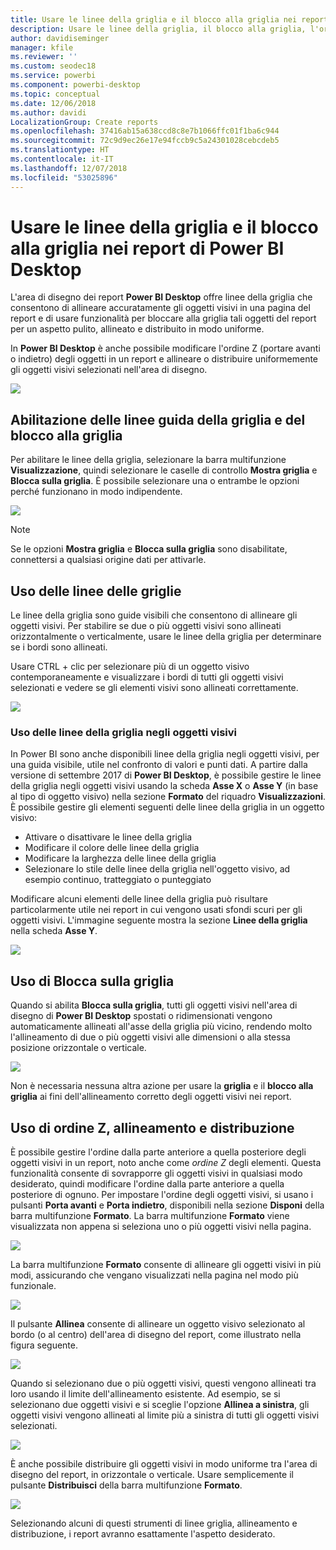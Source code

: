 ```yaml
---
title: Usare le linee della griglia e il blocco alla griglia nei report di Power BI Desktop
description: Usare le linee della griglia, il blocco alla griglia, l'ordine Z, l'allineamento e la distribuzione nei report di Power BI Desktop
author: davidiseminger
manager: kfile
ms.reviewer: ''
ms.custom: seodec18
ms.service: powerbi
ms.component: powerbi-desktop
ms.topic: conceptual
ms.date: 12/06/2018
ms.author: davidi
LocalizationGroup: Create reports
ms.openlocfilehash: 37416ab15a638ccd8c8e7b1066ffc01f1ba6c944
ms.sourcegitcommit: 72c9d9ec26e17e94fccb9c5a24301028cebcdeb5
ms.translationtype: HT
ms.contentlocale: it-IT
ms.lasthandoff: 12/07/2018
ms.locfileid: "53025896"
---
```

# <a name="use-gridlines-and-snap-to-grid-in-power-bi-desktop-reports"></a>Usare le linee della griglia e il blocco alla griglia nei report di Power BI Desktop
L'area di disegno dei report **Power BI Desktop** offre linee della griglia che consentono di allineare accuratamente gli oggetti visivi in una pagina del report e di usare funzionalità per bloccare alla griglia tali oggetti del report per un aspetto pulito, allineato e distribuito in modo uniforme.

In **Power BI Desktop** è anche possibile modificare l'ordine Z (portare avanti o indietro) degli oggetti in un report e allineare o distribuire uniformemente gli oggetti visivi selezionati nell'area di disegno.

![](media/desktop-gridlines-snap-to-grid/snap-to-grid_0.png)

## <a name="enabling-gridlines-and-snap-to-grid"></a>Abilitazione delle linee guida della griglia e del blocco alla griglia
Per abilitare le linee della griglia, selezionare la barra multifunzione **Visualizzazione**, quindi selezionare le caselle di controllo **Mostra griglia** e **Blocca sulla griglia**. È possibile selezionare una o entrambe le opzioni perché funzionano in modo indipendente.

![](media/desktop-gridlines-snap-to-grid/snap-to-grid_1.png)

> [!NOTE]
> Se le opzioni **Mostra griglia** e **Blocca sulla griglia** sono disabilitate, connettersi a qualsiasi origine dati per attivarle.

## <a name="using-gridlines"></a>Uso delle linee delle griglie
Le linee della griglia sono guide visibili che consentono di allineare gli oggetti visivi. Per stabilire se due o più oggetti visivi sono allineati orizzontalmente o verticalmente, usare le linee della griglia per determinare se i bordi sono allineati.

Usare CTRL + clic per selezionare più di un oggetto visivo contemporaneamente e visualizzare i bordi di tutti gli oggetti visivi selezionati e vedere se gli elementi visivi sono allineati correttamente.

![](media/desktop-gridlines-snap-to-grid/snap-to-grid_2.png)

### <a name="using-gridlines-inside-visuals"></a>Uso delle linee della griglia negli oggetti visivi
In Power BI sono anche disponibili linee della griglia negli oggetti visivi, per una guida visibile, utile nel confronto di valori e punti dati. A partire dalla versione di settembre 2017 di **Power BI Desktop**, è possibile gestire le linee della griglia negli oggetti visivi usando la scheda **Asse X** o **Asse Y** (in base al tipo di oggetto visivo) nella sezione **Formato** del riquadro **Visualizzazioni**. È possibile gestire gli elementi seguenti delle linee della griglia in un oggetto visivo:

* Attivare o disattivare le linee della griglia
* Modificare il colore delle linee della griglia
* Modificare la larghezza delle linee della griglia
* Selezionare lo stile delle linee della griglia nell'oggetto visivo, ad esempio continuo, tratteggiato o punteggiato

Modificare alcuni elementi delle linee della griglia può risultare particolarmente utile nei report in cui vengono usati sfondi scuri per gli oggetti visivi. L'immagine seguente mostra la sezione **Linee della griglia** nella scheda **Asse Y**.

![](media/desktop-gridlines-snap-to-grid/snap-to-grid_9.png)

## <a name="using-snap-to-grid"></a>Uso di Blocca sulla griglia
Quando si abilita **Blocca sulla griglia**, tutti gli oggetti visivi nell'area di disegno di **Power BI Desktop** spostati o ridimensionati vengono automaticamente allineati all'asse della griglia più vicino, rendendo molto l'allineamento di due o più oggetti visivi alle dimensioni o alla stessa posizione orizzontale o verticale.

![](media/desktop-gridlines-snap-to-grid/snap-to-grid_3.png)

Non è necessaria nessuna altra azione per usare la **griglia** e il **blocco alla griglia** ai fini dell'allineamento corretto degli oggetti visivi nei report.

## <a name="using-z-order-align-and-distribute"></a>Uso di ordine Z, allineamento e distribuzione
È possibile gestire l'ordine dalla parte anteriore a quella posteriore degli oggetti visivi in un report, noto anche come *ordine Z* degli elementi. Questa funzionalità consente di sovrapporre gli oggetti visivi in qualsiasi modo desiderato, quindi modificare l'ordine dalla parte anteriore a quella posteriore di ognuno. Per impostare l'ordine degli oggetti visivi, si usano i pulsanti **Porta avanti** e **Porta indietro**, disponibili nella sezione **Disponi** della barra multifunzione **Formato**. La barra multifunzione **Formato** viene visualizzata non appena si seleziona uno o più oggetti visivi nella pagina.

![](media/desktop-gridlines-snap-to-grid/snap-to-grid_4.png)

La barra multifunzione **Formato** consente di allineare gli oggetti visivi in più modi, assicurando che vengano visualizzati nella pagina nel modo più funzionale.

![](media/desktop-gridlines-snap-to-grid/snap-to-grid_5.png)

Il pulsante **Allinea** consente di allineare un oggetto visivo selezionato al bordo (o al centro) dell'area di disegno del report, come illustrato nella figura seguente.

![](media/desktop-gridlines-snap-to-grid/snap-to-grid_6.png)

Quando si selezionano due o più oggetti visivi, questi vengono allineati tra loro usando il limite dell'allineamento esistente. Ad esempio, se si selezionano due oggetti visivi e si sceglie l'opzione **Allinea a sinistra**, gli oggetti visivi vengono allineati al limite più a sinistra di tutti gli oggetti visivi selezionati.

![](media/desktop-gridlines-snap-to-grid/snap-to-grid_7.png)

È anche possibile distribuire gli oggetti visivi in modo uniforme tra l'area di disegno del report, in orizzontale o verticale. Usare semplicemente il pulsante **Distribuisci** della barra multifunzione **Formato**.

![](media/desktop-gridlines-snap-to-grid/snap-to-grid_8.png)

Selezionando alcuni di questi strumenti di linee griglia, allineamento e distribuzione, i report avranno esattamente l'aspetto desiderato.

